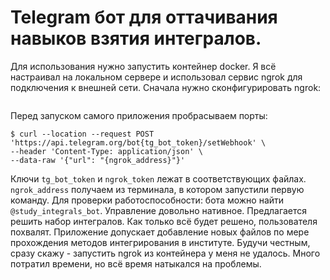 # Telegram бот для оттачивания навыков взятия интегралов.
Для использования нужно запустить контейнер docker. Я всё настраивал на локальном сервере и использовал сервис ngrok для подключения к внешней сети.
Cначала нужно сконфигурировать ngrok:
```$ ngrok config add-authtoken {ngrok_token}
```
Перед запуском самого приложения пробрасываем порты:
```$ ngrok http 5000
$ curl --location --request POST 'https://api.telegram.org/bot{tg_bot_token}/setWebhook' \
--header 'Content-Type: application/json' \
--data-raw '{"url": "{ngrok_address}"}'
```
Ключи `tg_bot_token` и `ngrok_token` лежат в соответствующих файлах. `ngrok_address` получаем из терминала, в котором запустили первую команду.
Для проверки работоспособности: бота можно найти `@study_integrals_bot`. Управление довольно нативное. Предлагается решить набор интегралов.
Как только всё будет решено, пользователя похвалят. Приложение допускает добавление новых файлов по мере прохождения методов интегрирования в институте. Будучи честным, сразу скажу - запустить ngrok из контейнера у меня не удалось. Много потратил времени, но всё время натыкался на проблемы.
